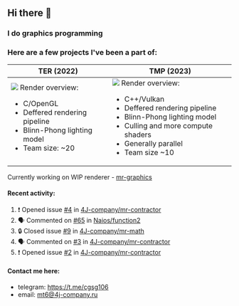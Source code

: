 ## Hi there 👋
### I do graphics programming
### Here are a few projects I've been a part of:  

TER (2022)            |  TMP (2023)
-------------------------|-------------------------
![](images/ter_screenshot_00_upscaled.png) Render overview: <br><ul><li> C/OpenGL <li> Deffered rendering pipeline <li> Blinn-Phong lighting model <li> Team size: ~20 | ![](images/tmp_screenshot_01_upscaled.png) Render overview: <br><ul><li> C++/Vulkan <li> Deffered rendering pipeline <li> Blinn-Phong lighting model <li> Culling and more compute shaders <li> Generally parallel <li> Team size ~10

Currently working on WIP renderer - [mr-graphics](https://github.com/4J-company/mr-graphics)  

#### Recent activity:
<!--START_SECTION:activity-->
1. ❗ Opened issue [#4](https://github.com/4J-company/mr-contractor/issues/4) in [4J-company/mr-contractor](https://github.com/4J-company/mr-contractor)
2. 🗣 Commented on [#65](https://github.com/Naios/function2/pull/65#issuecomment-2734502406) in [Naios/function2](https://github.com/Naios/function2)
3. 🔒 Closed issue [#9](https://github.com/4J-company/mr-math/issues/9) in [4J-company/mr-math](https://github.com/4J-company/mr-math)
4. 🗣 Commented on [#3](https://github.com/4J-company/mr-contractor/issues/3#issuecomment-2730019057) in [4J-company/mr-contractor](https://github.com/4J-company/mr-contractor)
5. ❗ Opened issue [#2](https://github.com/4J-company/mr-contractor/issues/2) in [4J-company/mr-contractor](https://github.com/4J-company/mr-contractor)
<!--END_SECTION:activity-->

#### Contact me here:
 - telegram: https://t.me/cgsg106
 - email:    mt6@4j-company.ru
